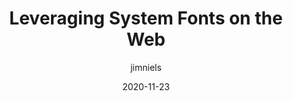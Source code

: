 ---
author: jimniels
date: 2020-11-23
permalink: false
tags:
  - fonts
target_url: https://blog.jim-nielsen.com/2020/system-fonts-on-the-web/
title: Leveraging System Fonts on the Web
---